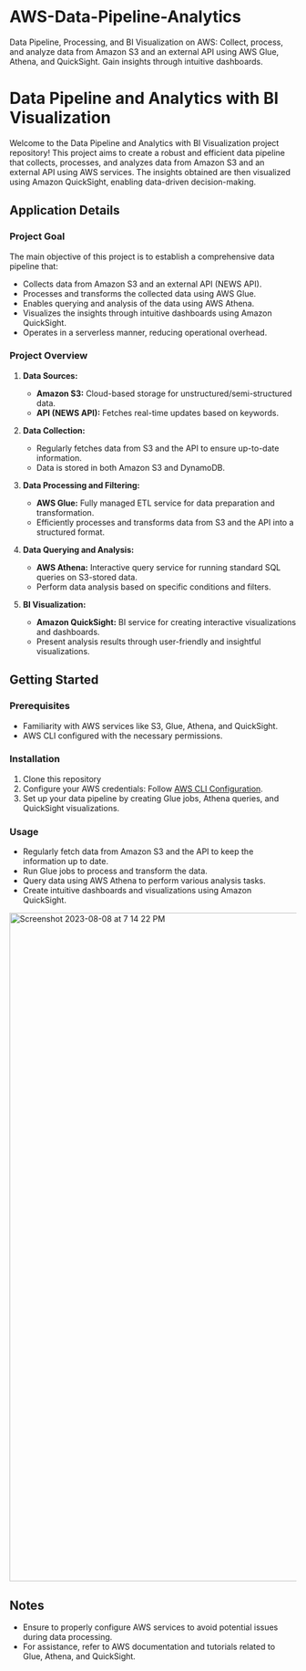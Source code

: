 # AWS-Data-Pipeline-Analytics
Data Pipeline, Processing, and BI Visualization on AWS: Collect, process, and analyze data from Amazon S3 and an external API using AWS Glue, Athena, and QuickSight. Gain insights through intuitive dashboards.

# Data Pipeline and Analytics with BI Visualization

Welcome to the Data Pipeline and Analytics with BI Visualization project repository! This project aims to create a robust and efficient data pipeline that collects, processes, and analyzes data from Amazon S3 and an external API using AWS services. The insights obtained are then visualized using Amazon QuickSight, enabling data-driven decision-making.

## Application Details

### Project Goal
The main objective of this project is to establish a comprehensive data pipeline that:
- Collects data from Amazon S3 and an external API (NEWS API).
- Processes and transforms the collected data using AWS Glue.
- Enables querying and analysis of the data using AWS Athena.
- Visualizes the insights through intuitive dashboards using Amazon QuickSight.
- Operates in a serverless manner, reducing operational overhead.

### Project Overview
1. **Data Sources:**
   - **Amazon S3:** Cloud-based storage for unstructured/semi-structured data.
   - **API (NEWS API):** Fetches real-time updates based on keywords.

2. **Data Collection:**
   - Regularly fetches data from S3 and the API to ensure up-to-date information.
   - Data is stored in both Amazon S3 and DynamoDB.

3. **Data Processing and Filtering:**
   - **AWS Glue:** Fully managed ETL service for data preparation and transformation.
   - Efficiently processes and transforms data from S3 and the API into a structured format.

4. **Data Querying and Analysis:**
   - **AWS Athena:** Interactive query service for running standard SQL queries on S3-stored data.
   - Perform data analysis based on specific conditions and filters.

5. **BI Visualization:**
   - **Amazon QuickSight:** BI service for creating interactive visualizations and dashboards.
   - Present analysis results through user-friendly and insightful visualizations.

## Getting Started
### Prerequisites
- Familiarity with AWS services like S3, Glue, Athena, and QuickSight.
- AWS CLI configured with the necessary permissions.

### Installation
1. Clone this repository
2. Configure your AWS credentials: Follow [AWS CLI Configuration](https://docs.aws.amazon.com/cli/latest/userguide/cli-configure-quickstart.html).
3. Set up your data pipeline by creating Glue jobs, Athena queries, and QuickSight visualizations.

### Usage
- Regularly fetch data from Amazon S3 and the API to keep the information up to date.
- Run Glue jobs to process and transform the data.
- Query data using AWS Athena to perform various analysis tasks.
- Create intuitive dashboards and visualizations using Amazon QuickSight.

<img width="1172" alt="Screenshot 2023-08-08 at 7 14 22 PM" src="https://github.com/AlagappanVeerappan32/AWS-Data-Pipeline-Analytics/assets/133504573/a3009c08-292b-4050-b303-f77f50e7b890">


## Notes
- Ensure to properly configure AWS services to avoid potential issues during data processing.
- For assistance, refer to AWS documentation and tutorials related to Glue, Athena, and QuickSight.


